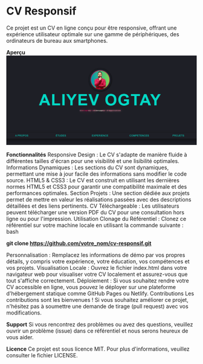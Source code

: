 # CV Responsif
Ce projet est un CV en ligne conçu pour être responsive, offrant une expérience utilisateur optimale sur une gamme de périphériques, des ordinateurs de bureau aux smartphones.

**Aperçu**
![Capture d'écran du CV Responsif](./cv_responsive.png)


**Fonctionnalités**
Responsive Design : Le CV s'adapte de manière fluide à différentes tailles d'écran pour une visibilité et une lisibilité optimales.
Informations Dynamiques : Les sections du CV sont dynamiques, permettant une mise à jour facile des informations sans modifier le code source.
HTML5 & CSS3 : Le CV est construit en utilisant les dernières normes HTML5 et CSS3 pour garantir une compatibilité maximale et des performances optimales.
Section Projets : Une section dédiée aux projets permet de mettre en valeur les réalisations passées avec des descriptions détaillées et des liens pertinents.
CV Téléchargeable : Les utilisateurs peuvent télécharger une version PDF du CV pour une consultation hors ligne ou pour l'impression.
Utilisation
Clonage du Référentiel : Clonez ce référentiel sur votre machine locale en utilisant la commande suivante :
bash

**git clone https://github.com/votre_nom/cv-responsif.git**


Personnalisation : Remplacez les informations de démo par vos propres détails, y compris votre expérience, votre éducation, vos compétences et vos projets.
Visualisation Locale : Ouvrez le fichier index.html dans votre navigateur web pour visualiser votre CV localement et assurez-vous que tout s'affiche correctement.
Déploiement : Si vous souhaitez rendre votre CV accessible en ligne, vous pouvez le déployer sur une plateforme d'hébergement statique comme GitHub Pages ou Netlify.
Contributions
Les contributions sont les bienvenues ! Si vous souhaitez améliorer ce projet, n'hésitez pas à soumettre une demande de tirage (pull request) avec vos modifications.

**Support**
Si vous rencontrez des problèmes ou avez des questions, veuillez ouvrir un problème (issue) dans ce référentiel et nous serons heureux de vous aider.

**Licence**
Ce projet est sous licence MIT. Pour plus d'informations, veuillez consulter le fichier LICENSE.
